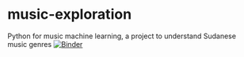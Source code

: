 # music-exploration
Python for music machine learning, a project to understand Sudanese music genres
[![Binder](https://mybinder.org/badge_logo.svg)](https://mybinder.org/v2/gh/AsmaElmahi/music-exploration.git/main)
